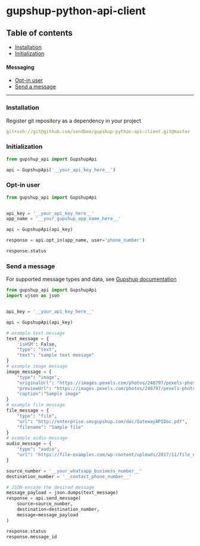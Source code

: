 # gupshup-python-api-client

## Table of contents  

-   [Installation](#installation)
-   [Initialization](#initialization)

#### Messaging

-   [Opt-in user](#opt-in-user)
-   [Send a message](#send-message)

---

### <a name='installation'>Installation</a>

Register git repository as a dependency in your project

```yaml
git+ssh://git@github.com/sendbee/gupshup-python-api-client.git@master
```


### <a name='initialization'>Initialization</a>

```python
from gupshup_api import GupshupApi

api = GupshupApi('__your_api_key_here__')
```

### <a name='opt-in-user'>Opt-in user</a>

```python
from gupshup_api import GupshupApi


api_key = '__your_api_key_here__'
app_name = '__your_gupshup_app_name_here__'

api = GupshupApi(api_key)

response = api.opt_in(app_name, user='phone_number')

response.status
```

### <a name='send-message'>Send a message</a>

For supported message types and data, see
[Gupshup documentation](https://www.gupshup.io/developer/docs/bot-platform/guide/whatsapp-api-documentation#OutboundMessage)


```python
from gupshup_api import GupshupApi
import ujson as json


api_key = '__your_api_key_here__'

api = GupshupApi(api_key)

# example text message
text_message = {
    'isHSM': False,
    "type": "text",
    "text": "sample text message"
}
# example image message
image_message = {
    "type": "image",
    "originalUrl": "https://images.pexels.com/photos/248797/pexels-photo-248797.jpeg",
    "previewUrl": "https://images.pexels.com/photos/248797/pexels-photo-248797.jpeg",
    "caption":"Sample image"
}
# example file message
file_message = {
    "type": "file",
    "url": "http://enterprise.smsgupshup.com/doc/GatewayAPIDoc.pdf",
    "filename": "Sample file"
}
# example audio message
audio_message = {
    "type": "audio",
    "url": "https://file-examples.com/wp-content/uploads/2017/11/file_example_MP3_700KB.mp3"
}

source_number = '__your_whatsapp_business_number__'
destination_number = '__contact_phone_number__'

# JSON-encode the desired message 
message_payload = json.dumps(text_message)
response = api.send_message(
    source=source_number,
    destination=destination_number,
    message=message_payload
)

response.status
response.message_id
```
